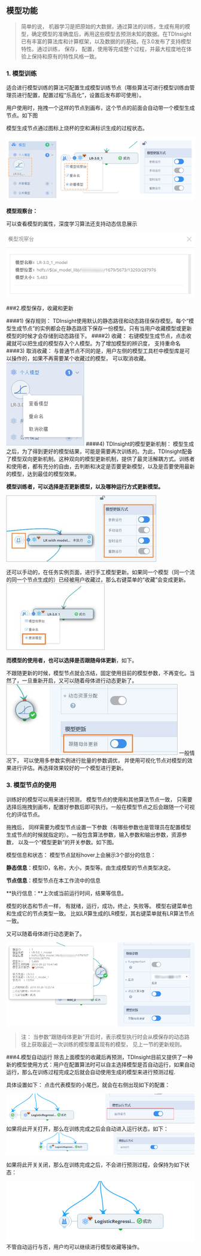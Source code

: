 ## 模型功能
>简单的说， 机器学习是把原始的大数据，通过算法的训练，生成有用的模型，确定模型的准确度后，再用这些模型去预测未知的数据。在TDInsight已有丰富的算法库和计算框架，以及数据的的基础，在3.0发布了支持模型特性。通过训练， 保存， 配置，使用等完成整个过程，并最大程度地在体验上保持和原有的特性风格一致。


### 1. 模型训练
适合进行模型训练的算法可配置生成模型训练节点（哪些算法可进行模型训练由管理员进行配置，配置过程“乐高化”，设置后发布即可使用）。

用户使用时，拖拽一个这样的节点到画布，这个节点的前面会自动带一个模型生成节点。如下图

模型生成节点通过图标上烧杯的空和满标识生成的过程状态。  

 
<div  align="center">
 <img src="./manual/model1.png"/>   
</div>

**模型观察台：**

可以查看模型的属性，深度学习算法还支持动态信息展示
 
<div  align="center">
 <img src="./manual/model2.png"/>   
</div>

###2.模型保存，收藏和更新

####1)	保存规则：
TDInsight使用默认的静态路径和动态路径保存模型。每个“模型生成节点”的实例都会在静态路径下保存一份模型。只有当用户收藏模型或更新模型的时候才会存储到动态路径下。 
####2)	收藏：
右键模型生成节点，点击收藏就可以把生成的模型存入个人模型。为了增加模型的辨识度， 支持重命名   
####3)	取消收藏：
与普通节点不同的是，用户左侧的模型工具栏中模型库是可以操作的，如果不再需要某个收藏过的模型， 可以取消收藏。 
![](/manual/model3.png)
####4)	TDInsight的模型更新机制：
模型生成之后，为了得到更好的模型结果，可能是需要再次训练的。为此，TDInsight配备了模型双向更新机制。这种双向的模型更新机制，提供了最灵活解耦方式。训练者和使用者，都有充分的自由，去判断和决定是否要更新模型，以及是否要使用最新的模型，达到最佳的模型效果。

**模型训练者，可以选择是否更新模型，以及哪种运行方式更新模型。**
 
![](/manual/model4.jpg)

还可以手动的，在任务实例页面，进行手工模型更新。如果同一个模型（同一个流的同一个节点生成的）已经被用户收藏过，那么右键菜单的“收藏”会变成更新。
![](/manual/model5.jpg)

**而模型的使用者，也可以选择是否跟随母体更新**，如下。
 
不跟随更新的时候，模型节点就会冻结，固定使用目前的模型参数，不再变化。当然了，一旦重新开启，又可以随着母体进行动态更新了。
![](/manual/model6.jpg)
一般情况下， 可以使用多参数实例进行批量的参数调优， 并使用可视化节点对模型的效果进行评估。再选择效果较好的一个模型进行更新。

### 3. 模型节点的使用
训练好的模型可以用来进行预测， 模型节点的使用和其他算法节点一致， 只需要选择后拖拽到画布，配置好参数后即可执行。一般在模型节点之后会跟随一个可视化的评估节点。

拖拽后， 同样需要为模型节点设置一下参数（有哪些参数也是管理员在配置模型生成节点的时候就指定的）。一般包含算法参数，输入参数和输出参数，资源参数， 以及一个“模型更新”的开关参数。如下图。


模型信息和状态：
模型节点鼠标hover上会展示3个部分的信息：

**静态信息**：模型ID，名称，大小，类型等。由生成模型的节点类型决定。

**节点信息**：模型节点在本工作流中的信息

**执行信息：**上次或当前运行时间，结果等信息。 

模型的状态和节点一样， 有就绪，运行，成功，终止，失败等。
模型右键菜单也和生成它的节点类型一致。 比如LR算生成的LR模型，其右键菜单就有LR算法节点一致。 
    
又可以随着母体进行动态更新了。
<div  align="center">
 <img src="./manual/model7.png"/>   
</div>


>注：
当参数“跟随母体更新”开启时，表示模型执行时会从模保存的动态路径上获取最近一次训练的模型覆盖现有的模型， 见上一节的更新规则。


###4.模型自动运行
除去上面模型的收藏后再预测，TDInsight目前又提供了一种新的模型使用方式：用户在配置算法时可以自主选择模型是否自动运行，如果自动运行，那么在训练过程完成之后就会自动使用生成的模型来进行预测过程.

具体设置如下：
点击代表模型的小尾巴，就会在右侧出现如下的配置：
<div  align="center">
 <img src="./manual/model8.png"/>   
</div>
如果将此开关打开，那么在训练完成之后会自动进入运行状态，如下：
<div  align="center">
 <img src="./manual/model9.png"/>   
</div>

如果将此开关关闭，那么在训练完成之后，不会进行预测过程，会保持为如下状态：
 
<div  align="center">
 <img src="./manual/model10.png"/>   
</div>
不管自动运行与否，用户均可以继续进行模型收藏等操作。

